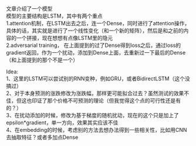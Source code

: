 文章介绍了一个模型  
模型的主要结构是LSTM，其中有两个重点  
1.attention机制，在LSTM出去之后，连一个Dense，同时进行了attention操作，具体的话，其实就是进行了一个线性变化（和一个新的矩阵），然后是和之前的内容的一个拼接，现在想想有点像LSTM里的隐元  
2.adversarial training， 在上面提到的过了Dense得到loss之后，通过loss的gradient返回，作为一个扰动，添加到Dense上面，去重新过一下最后的Dense（和上面提到的那个不是一个）  

Idea:  
1、这里的LSTM可以尝试别的RNN变种，例如GRU，或者BidirectLSTM（这个没搞过）  
2、对于本身预测的涨跌修改为涨跌幅，那样更可能拟合过去？虽然测试的效果不佳，但这也印证了那个价格不可预测的理论（但我觉得这个点的可行性还是有的？）  
3、在扰动添加的时候，修改为基于梯度的随机扰动，现在的这个只是加上了epsilon*gradient，单一方向，效果其实应该不佳  
4、在embedding的时候，考虑别的方法去想办法得到一些相关性，比如用CNN去抽取特征？或者多加点Dense